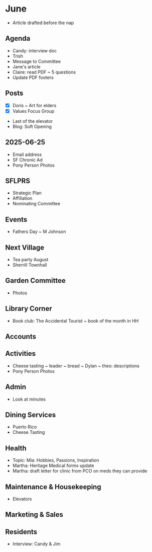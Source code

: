 # June

* Article drafted before the nap

## Agenda

* Candy: interview doc
* Trish
* Message to Committee
* Jane's article
* Claire: read PDF ~ 5 questions
* Update PDF footers


## Posts

* [x] Doris ~ Art for elders
* [x] Values Focus Group
* Last of the elevator
* Blog: Soft Opening


## 2025-06-25

* Email address
* SF Chronic Ad
* Pony Person Photos

## SFLPRS

* Strategic Plan
* Affiliation
* Nominating Committee

## Events

* Fathers Day ~ M Johnson

## Next Village

* Tea party August
* Sherrill Townhall

## Garden Committee

* Photos

## Library Corner

* Book club: The Accidental Tourist ~ book of the month in HH

## Accounts

## Activities

* Cheese tasting ~ leader ~ bread ~ Dylan ~ theo: descriptions
* Pony Person Photos

## Admin

* Look at minutes

## Dining Services

* Puerto Rico
* Cheese Tasting

## Health

* Topic: Mia: Hobbies, Passions, Inspiration
* Martha: Heritage Medical forms update
* Martha: draft letter for clinic from PCO on meds they can provide

## Maintenance & Housekeeping

* Elevators

## Marketing & Sales



## Residents

* Interview: Candy & Jim
